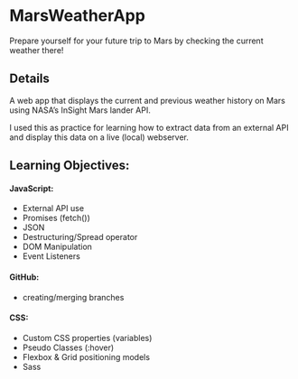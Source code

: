 # MarsWeatherApp
Prepare yourself for your future trip to Mars by checking the current weather there!

## Details
A web app that displays the current and previous weather history on Mars using NASA’s InSight Mars lander API.

I used this as practice for learning how to extract data from an external API and display this data on a live (local) webserver.

## Learning Objectives:
 #### JavaScript:
  - External API use
  - Promises (fetch())
  - JSON
  - Destructuring/Spread operator
  - DOM Manipulation 
  - Event Listeners
  
  #### GitHub:
  - creating/merging branches
 
  #### CSS:
  - Custom CSS properties (variables)
  - Pseudo Classes (:hover)
  - Flexbox & Grid positioning models
  - Sass


  
